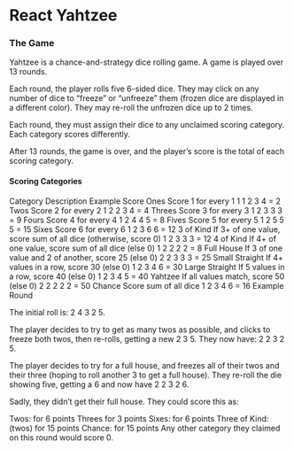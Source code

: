 # React Yahtzee

### The Game

Yahtzee is a chance-and-strategy dice rolling game. A game is played over 13 rounds.

Each round, the player rolls five 6-sided dice. They may click on any number of dice to “freeze” or “unfreeze” them (frozen dice are displayed in a different color). They may re-roll the unfrozen dice up to 2 times.

Each round, they must assign their dice to any unclaimed scoring category. Each category scores differently.

After 13 rounds, the game is over, and the player’s score is the total of each scoring category.

#### Scoring Categories

Category	Description	Example Score
Ones	Score 1 for every 1	1 1 2 3 4 = 2
Twos	Score 2 for every 2	1 2 2 3 4 = 4
Threes	Score 3 for every 3	1 2 3 3 3 = 9
Fours	Score 4 for every 4	1 2 4 4 5 = 8
Fives	Score 5 for every 5	1 2 5 5 5 = 15
Sixes	Score 6 for every 6	1 2 3 6 6 = 12
3 of Kind	If 3+ of one value, score sum of all dice (otherwise, score 0)	1 2 3 3 3 = 12
4 of Kind	If 4+ of one value, score sum of all dice (else 0)	1 2 2 2 2 = 8
Full House	If 3 of one value and 2 of another, score 25 (else 0)	2 2 3 3 3 = 25
Small Straight	If 4+ values in a row, score 30 (else 0)	1 2 3 4 6 = 30
Large Straight	If 5 values in a row, score 40 (else 0)	1 2 3 4 5 = 40
Yahtzee	If all values match, score 50 (else 0)	2 2 2 2 2 = 50
Chance	Score sum of all dice	1 2 3 4 6 = 16
Example Round

The initial roll is: 2 4 3 2 5.

The player decides to try to get as many twos as possible, and clicks to freeze both twos, then re-rolls, getting a new 2 3 5. They now have: 2 2 3 2 5.

The player decides to try for a full house, and freezes all of their twos and their three (hoping to roll another 3 to get a full house). They re-roll the die showing five, getting a 6 and now have 2 2 3 2 6.

Sadly, they didn’t get their full house. They could score this as:

Twos: for 6 points
Threes for 3 points
Sixes: for 6 points
Three of Kind: (twos) for 15 points
Chance: for 15 points
Any other category they claimed on this round would score 0.


